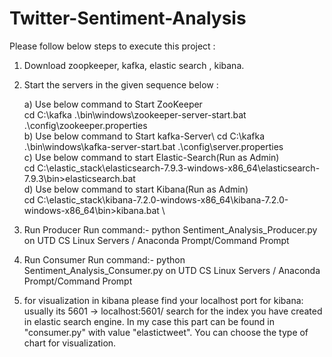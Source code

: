 # Twitter-Sentiment-Analysis
Please follow below steps to execute this project :
1) Download zoopkeeper, kafka, elastic search , kibana. 
2) Start the servers in the given sequence below : 

      a) Use below command to Start ZooKeeper\
         cd C:\kafka .\bin\windows\zookeeper-server-start.bat .\config\zookeeper.properties  \
      b) Use below command to Start kafka-Server\ 
         cd C:\kafka .\bin\windows\kafka-server-start.bat .\config\server.properties  \
      c) Use below command to start Elastic-Search(Run as Admin)\
         cd C:\elastic_stack\elasticsearch-7.9.3-windows-x86_64\elasticsearch-7.9.3\bin>elasticsearch.bat  \
      d) Use below command to start Kibana(Run as Admin)\
         cd C:\elastic_stack\kibana-7.2.0-windows-x86_64\kibana-7.2.0-windows-x86_64\bin>kibana.bat  \

3) Run Producer
Run command:- python Sentiment_Analysis_Producer.py on UTD CS Linux Servers / Anaconda Prompt/Command Prompt

4) Run Consumer
Run command:- python Sentiment_Analysis_Consumer.py on UTD CS Linux Servers / Anaconda Prompt/Command Prompt

5) for visualization in kibana please find your localhost port for kibana: usually its 5601 -> localhost:5601/
search for the index you have created in elastic search engine. In my case this part can be found in "consumer.py" with value "elastictweet".
You can choose the type of chart for visualization.

